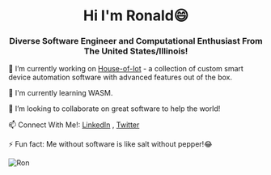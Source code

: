 <h1 align = "center">Hi I'm Ronald😄</h1>
<h3 align="center">Diverse Software Engineer and Computational Enthusiast From The United States/Illinois!</h3>


🔭 I’m currently working on  [House-of-Iot](https://github.com/House-of-IoT) - a collection of custom smart device automation software with advanced features out of the box.

🙂 I'm currently learning WASM.

👯 I’m looking to collaborate on great software to help the world!

📫 Connect With Me!: [LinkedIn](https://www.linkedin.com/in/ronald-colyar-055392156/) , [Twitter](https://twitter.com/ColyarRonald)

⚡ Fun fact: Me without software is like salt without pepper!😂

<p><img align="center" src="https://github-readme-streak-stats.herokuapp.com/?user=RonaldColyar&" alt="Ron" /></p>
